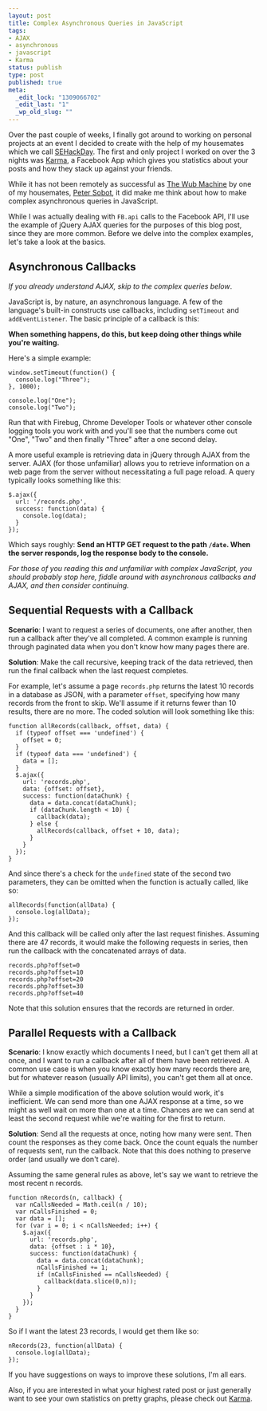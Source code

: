 ```yaml
--- 
layout: post
title: Complex Asynchronous Queries in JavaScript
tags: 
- AJAX
- asynchronous
- javascript
- Karma
status: publish
type: post
published: true
meta: 
  _edit_lock: "1309066702"
  _edit_last: "1"
  _wp_old_slug: ""
---
```

Over the past couple of weeks, I finally got around to working on personal projects at an event I decided to create with the help of my housemates which we call [SEHackDay][]. The first and only project I worked on over the 3 nights was [Karma][], a Facebook App which gives you statistics about your posts and how they stack up against your friends.

While it has not been remotely as successful as [The Wub Machine][] by one of my housemates, [Peter Sobot][], it did make me think about how to make complex asynchronous queries in JavaScript.

While I was actually dealing with `FB.api` calls to the Facebook API, I'll use the example of jQuery AJAX queries for the purposes of this blog post, since they are more common. Before we delve into the complex examples, let's take a look at the basics.

[Karma]: http://myfriendkarma.heroku.com/
[SEHackDay]: http://www.sehackday.com/
[The Wub Machine]: http://the.wubmachine.com/
[Peter Sobot]: http://www.petersobot.com/

Asynchronous Callbacks
---------------------
*If you already understand AJAX, skip to the complex queries below*.

JavaScript is, by nature, an asynchronous language. A few of the language's built-in constructs use callbacks, including `setTimeout` and `addEventListener`. The basic principle of a callback is this:

**When something happens, do this, but keep doing other things while you're waiting.**

Here's a simple example:

    window.setTimeout(function() {
      console.log("Three");
    }, 1000);

    console.log("One");
    console.log("Two");

Run that with Firebug, Chrome Developer Tools or whatever other console logging tools you work with and you'll see that the numbers come out "One", "Two" and then finally "Three" after a one second delay.

A more useful example is retrieving data in jQuery through AJAX from the server. AJAX (for those unfamiliar) allows you to retrieve information on a web page from the server without necessitating a full page reload. A query typically looks something like this:

    $.ajax({
      url: '/records.php',
      success: function(data) {
        console.log(data);
      }
    });

Which says roughly: **Send an HTTP GET request to the path `/date`. When the server responds, log the response body to the console.**

*For those of you reading this and unfamiliar with complex JavaScript, you should probably stop here, fiddle around with asynchronous callbacks and AJAX, and then consider continuing.*

Sequential Requests with a Callback
------------------------------

**Scenario**: I want to request a series of documents, one after another, then run a callback after they've all completed. A common example is running through paginated data when you don't know how many pages there are.

**Solution**: Make the call recursive, keeping track of the data retrieved, then run the final callback when the last request completes.

For example, let's assume a page `records.php` returns the latest 10 records in a database as JSON, with a parameter `offset`, specifying how many records from the front to skip. We'll assume if it returns fewer than 10 results, there are no more. The coded solution will look something like this: 

    function allRecords(callback, offset, data) {
      if (typeof offset === 'undefined') {
        offset = 0;
      }
      if (typeof data === 'undefined') {
        data = [];
      }
      $.ajax({
        url: 'records.php',
        data: {offset: offset},
        success: function(dataChunk) {
          data = data.concat(dataChunk);
          if (dataChunk.length < 10) {
            callback(data);
          } else {
            allRecords(callback, offset + 10, data);
          }
        }
      });
    }

And since there's a check for the `undefined` state of the second two parameters, they can be omitted when the function is actually called, like so:

    allRecords(function(allData) {
      console.log(allData);
    });

And this callback will be called only after the last request finishes. Assuming there are 47 records, it would make the following requests in series, then run the callback with the concatenated arrays of data.

    records.php?offset=0
    records.php?offset=10
    records.php?offset=20
    records.php?offset=30
    records.php?offset=40

Note that this solution ensures that the records are returned in order.

Parallel Requests with a Callback
----------------------------

**Scenario**: I know exactly which documents I need, but I can't get them all at once, and I want to run a callback after all of them have been retrieved. A common use case is when you know exactly how many records there are, but for whatever reason (usually API limits), you can't get them all at once.

While a simple modification of the above solution would work, it's inefficient. We can send more than one AJAX response at a time, so we might as well wait on more than one at a time. Chances are we can send at least the second request while we're waiting for the first to return.

**Solution**: Send all the requests at once, noting how many were sent. Then count the responses as they come back. Once the count equals the number of requests sent, run the callback. Note that this does nothing to preserve order (and usually we don't care).

Assuming the same general rules as above, let's say we want to retrieve the most recent n records.

    function nRecords(n, callback) {
      var nCallsNeeded = Math.ceil(n / 10);
      var nCallsFinished = 0;
      var data = [];
      for (var i = 0; i < nCallsNeeded; i++) {
        $.ajax({
          url: 'records.php',
          data: {offset : i * 10},
          success: function(dataChunk) {
            data = data.concat(dataChunk);
            nCallsFinished += 1;
            if (nCallsFinished == nCallsNeeded) {
              callback(data.slice(0,n));
            }
          }
        });
      }
    }

So if I want the latest 23 records, I would get them like so:

    nRecords(23, function(allData) {
      console.log(allData);
    });

If you have suggestions on ways to improve these solutions, I'm all ears.

Also, if you are interested in what your highest rated post or just generally want to see your own statistics on pretty graphs, please check out [Karma][].
